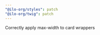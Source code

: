 ```yaml
---
"@ilo-org/styles": patch
"@ilo-org/twig": patch
---
```


Correctly apply max-width to card wrappers
